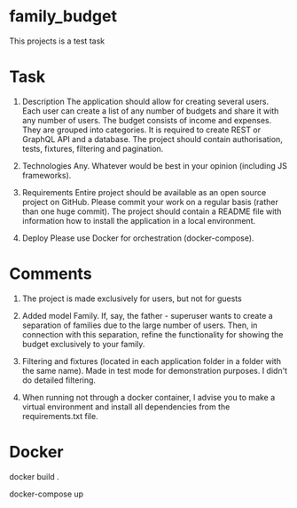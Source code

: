 # family_budget
This projects is a test task

# Task
1.	Description
The application should allow for creating several users. Each user can create a list of any number of budgets and share it with any number of users. 
The budget consists of income and expenses. They are grouped into categories. It is required to create REST or GraphQL API and a database. 
The project should contain authorisation, tests, fixtures, filtering and pagination.

2.	Technologies
Any. Whatever would be best in your opinion (including JS frameworks).

3.	Requirements
Entire project should be available as an open source project on GitHub. Please commit your work on a regular basis (rather than one huge commit). 
The project should contain a README file with information how to install the application in a local environment.

4.	Deploy
Please use Docker for orchestration (docker-compose).

# Comments
1. The project is made exclusively for users, but not for guests

2. Added model Family. If, say, the father - superuser wants to create a separation of families due to the large number of users. Then, in connection with this separation, refine the functionality for showing the budget exclusively to your family.

3. Filtering and fixtures (located in each application folder in a folder with the same name). Made in test mode for demonstration purposes. I didn't do detailed filtering.

4. When running not through a docker container, I advise you to make a virtual environment and install all dependencies from the requirements.txt file.

# Docker
docker build .

docker-compose up
